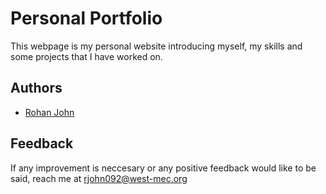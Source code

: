 
# Personal Portfolio
This webpage is my personal website introducing myself, my skills and some projects that I have worked on.


## Authors

- [Rohan John](https://github.com/rjohn05-dc)


## Feedback

If any improvement is neccesary  or any positive feedback would like to be said, reach me at rjohn092@west-mec.org

